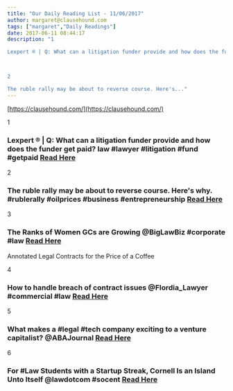 ```yaml
---
title: "Our Daily Reading List - 11/06/2017"
author: margaret@clausehound.com
tags: ["margaret","Daily Readings"]
date: 2017-06-11 08:44:17
description: "1

Lexpert ® | Q: What can a litigation funder provide and how does the funder get paid? law #lawyer #litigation #fund #getpaid Read Here



2

The ruble rally may be about to reverse course. Here's..."
---
```


[https://clausehound.com/](https://clausehound.com/)

1

### Lexpert ® | Q: What can a litigation funder provide and how does the funder get paid? law #lawyer #litigation #fund #getpaid [Read Here](http://www.lexpert.ca/article/litigation-funding-q-and-a/?p=1&amp;sitecode=lex)

2

### The ruble rally may be about to reverse course. Here's why. #rublerally #oilprices #business #entrepreneurship [Read Here](https://www.bloomberg.com/professional/blog/ruble-rally-may-reverse-course-heres/)

3

### The Ranks of Women GCs are Growing @BigLawBiz #corporate #law  [Read Here](https://goo.gl/P6v6d8)

Annotated Legal Contracts
for the Price of a Coffee

4

### How to handle breach of contract issues @Flordia_Lawyer #commercial #law [Read Here](https://goo.gl/brUwEh)

5

### What makes a #legal #tech company exciting to a venture capitalist? @ABAJournal [Read Here](https://goo.gl/8JDUYC)

6

### For #Law Students with a Startup Streak, Cornell Is an Island Unto Itself @lawdotcom #socent [Read Here](https://goo.gl/mgGW7u)